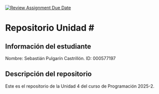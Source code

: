 [![Review Assignment Due Date](https://classroom.github.com/assets/deadline-readme-button-22041afd0340ce965d47ae6ef1cefeee28c7c493a6346c4f15d667ab976d596c.svg)](https://classroom.github.com/a/Lxjys_UG)
# Repositorio Unidad \#
## Información del estudiante
Nombre:  Sebastián Pulgarín Castrillón.
ID: 000577197 
## Descripción del repositorio
Este es el repositorio de la Unidad 4 del curso de Programación 2025-2. 
